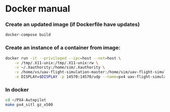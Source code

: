 # Docker manual

### Create an updated image (if Dockerfile have updates)

```bash
docker-compose build
```

### Create an instance of a container from image:
``` bash
docker run -it --privileged --ipc=host --net=host \
    -v /tmp/.X11-unix:/tmp/.X11-unix:rw \
    -v ~/.Xauthority:/home/sim/.Xauthority \
    -v /home/vs/uav-flight-simulation-master:/home/sim/uav-flight-simulation-master:rw \
    -e DISPLAY=$DISPLAY -p 14570:14570/udp --name=px4 uav-flight-simulation-master-drone_sim:latest bash
```

### In docker 

``` bash
cd ~/PX4-Autopilot
make px4_sitl gz_x500
```
